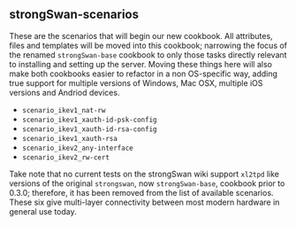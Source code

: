 ## strongSwan-scenarios

These are the scenarios that will begin our new cookbook. All attributes,
files and templates will be moved into this cookbook; narrowing the focus 
of the renamed `strongSwan-base` cookbook to only those tasks directly 
relevant to installing and setting up the server. Moving these things 
here will also make both cookbooks easier to refactor in a non OS-specific
way, adding true support for multiple versions of Windows, Mac OSX, 
multiple iOS versions and Andriod devices.

- `scenario_ikev1_nat-rw`
- `scenario_ikev1_xauth-id-psk-config`
- `scenario_ikev1_xauth-id-rsa-config`
- `scenario_ikev1_xauth-rsa`
- `scenario_ikev2_any-interface`
- `scenario_ikev2_rw-cert`

Take note that no current tests on the strongSwan wiki support `xl2tpd` 
like versions of the original `strongswan`, now `strongSwan-base`, cookbook 
prior to 0.3.0; therefore, it has been removed from the list of available 
scenarios. These six give multi-layer connectivity between most modern 
hardware in general use today. 
